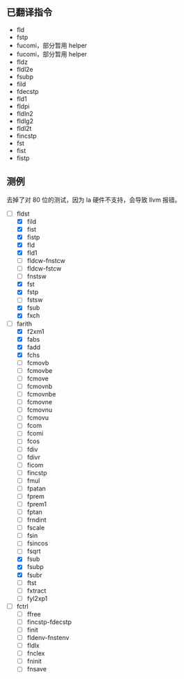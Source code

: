 ## 已翻译指令

- fld
- fstp
- fucomi，部分暂用 helper
- fucomi，部分暂用 helper
- fldz
- fldl2e
- fsubp
- fild
- fdecstp
- fld1
- fldpi
- fldln2
- fldlg2
- fldl2t
- fincstp
- fst
- fist
- fistp

## 测例

去掉了对 80 位的测试，因为 la 硬件不支持，会导致 llvm 报错。

- [ ] fldst
  - [x] fild
  - [x] fist
  - [x] fistp
  - [x] fld
  - [x] fld1
  - [ ] fldcw-fnstcw
  - [ ] fldcw-fstcw
  - [ ] fnstsw
  - [x] fst
  - [x] fstp
  - [ ] fstsw
  - [x] fsub
  - [x] fxch
- [ ] farith
  - [x] f2xm1
  - [x] fabs
  - [x] fadd
  - [x] fchs
  - [ ] fcmovb
  - [ ] fcmovbe
  - [ ] fcmove
  - [ ] fcmovnb
  - [ ] fcmovnbe
  - [ ] fcmovne
  - [ ] fcmovnu
  - [ ] fcmovu
  - [ ] fcom
  - [ ] fcomi
  - [ ] fcos
  - [ ] fdiv
  - [ ] fdivr
  - [ ] ficom
  - [ ] fincstp
  - [ ] fmul
  - [ ] fpatan
  - [ ] fprem
  - [ ] fprem1
  - [ ] fptan
  - [ ] frndint
  - [ ] fscale
  - [ ] fsin
  - [ ] fsincos
  - [ ] fsqrt
  - [x] fsub
  - [x] fsubp
  - [x] fsubr
  - [ ] ftst
  - [ ] fxtract
  - [ ] fyl2xp1
- [ ] fctrl
  - [ ] ffree
  - [ ] fincstp-fdecstp
  - [ ] finit
  - [ ] fldenv-fnstenv
  - [ ] fldlx
  - [ ] fnclex
  - [ ] fninit
  - [ ] fnsave
